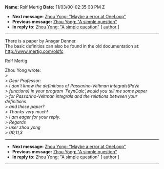 **Name:** Rolf Mertig
**Date:** 11/03/00-02:35:03 PM Z

  - **Next message:** [Zhou Yong: "Maybe a error at OneLoop"](0025.html)
  - **Previous message:** [Zhou Yong: "A simple question"](0023.html)
  - **In reply to:** [Zhou Yong: "A simple question"](0023.html)
    [[ author ]](author.html#24)

-----

There is a paper by Ansgar Denner.  
The basic definitios can also be found in the old documentation at:  
<http://www.mertig.com/oldfc>  

Rolf Mertig  

Zhou Yong wrote:  
*\>*  
*\> Dear Professor:*  
*\> I don't know the definitions of Passarino-Veltman integrals(PaVe*  
*\> functions) in your program \`FeynCalc',would you tell me some
paper*  
*\> for Passarino-Veltman integrals and the relations between your
definitions*  
*\> and these paper?*  
*\> Thanks very much\!*  
*\> I am eager for your reply.*  
*\> Regards*  
*\> user zhou yong*  
*\> 00,11,3*  

-----

  - **Next message:** [Zhou Yong: "Maybe a error at OneLoop"](0025.html)
  - **Previous message:** [Zhou Yong: "A simple question"](0023.html)
  - **In reply to:** [Zhou Yong: "A simple question"](0023.html)
    [[ author ]](author.html#24)

-----

